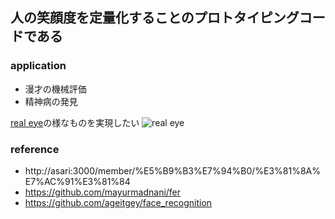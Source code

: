 ## 人の笑顔度を定量化することのプロトタイピングコードである

### application
- 漫才の機械評価
- 精神病の発見

[real eye](https://www.realeyesit.com/technology/facial-coding/)の様なものを実現したい
![real eye](https://s3.us-west-2.amazonaws.com/secure.notion-static.com/d92b8ab1-58ef-4f95-92e2-378ff9cb7a80/Untitled.png?X-Amz-Algorithm=AWS4-HMAC-SHA256&X-Amz-Content-Sha256=UNSIGNED-PAYLOAD&X-Amz-Credential=AKIAT73L2G45EIPT3X45%2F20211221%2Fus-west-2%2Fs3%2Faws4_request&X-Amz-Date=20211221T053520Z&X-Amz-Expires=86400&X-Amz-Signature=3e8cfbed303afb8cef83e2b6ef27e3af20516db11df15d2a1e3cabf11b7045ef&X-Amz-SignedHeaders=host&response-content-disposition=filename%20%3D%22Untitled.png%22&x-id=GetObject)

### reference
- http://asari:3000/member/%E5%B9%B3%E7%94%B0/%E3%81%8A%E7%AC%91%E3%81%84
- https://github.com/mayurmadnani/fer
- https://github.com/ageitgey/face_recognition
